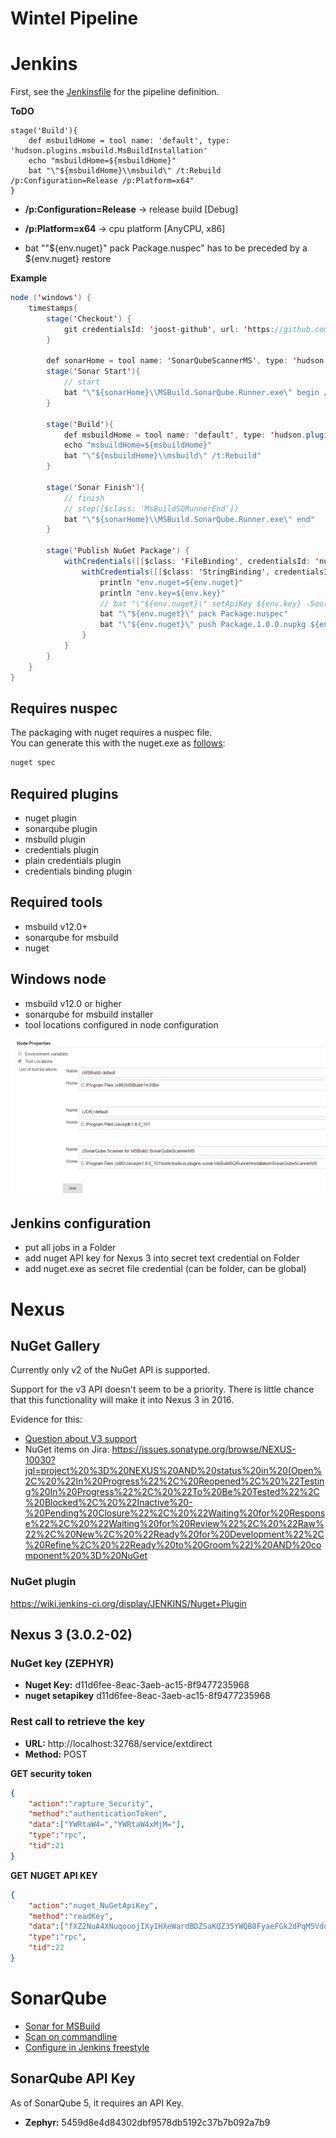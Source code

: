 # Wintel Pipeline

# Jenkins
First, see the [Jenkinsfile](Jenkinsfile) for the pipeline definition.

**ToDO**
```
stage('Build'){
    def msbuildHome = tool name: 'default', type: 'hudson.plugins.msbuild.MsBuildInstallation'
    echo "msbuildHome=${msbuildHome}"
    bat "\"${msbuildHome}\\msbuild\" /t:Rebuild /p:Configuration=Release /p:Platform=x64"
}
```
* **/p:Configuration=Release** -> release build [Debug]
* **/p:Platform=x64** -> cpu platform [AnyCPU, x86]

* bat "\"${env.nuget}\" pack Package.nuspec" has to be preceded by a ${env.nuget} restore


**Example**
```java
node ('windows') {
    timestamps{
        stage('Checkout') {
            git credentialsId: 'joost-github', url: 'https://github.com/joostvdg/c-sharp-example.git'
        }

        def sonarHome = tool name: 'SonarQubeScannerMS', type: 'hudson.plugins.sonar.MsBuildSQRunnerInstallation'
        stage('Sonar Start'){
            // start
            bat "\"${sonarHome}\\MSBuild.SonarQube.Runner.exe\" begin /key:ProjectKey /name:ProjectName /version:1.0"
        }

        stage('Build'){
            def msbuildHome = tool name: 'default', type: 'hudson.plugins.msbuild.MsBuildInstallation'
            echo "msbuildHome=${msbuildHome}"
            bat "\"${msbuildHome}\\msbuild\" /t:Rebuild"
        }

        stage('Sonar Finish'){
            // finish
            // step([$class: 'MsBuildSQRunnerEnd'])
            bat "\"${sonarHome}\\MSBuild.SonarQube.Runner.exe\" end"
        }

        stage('Publish NuGet Package') {
            withCredentials([[$class: 'FileBinding', credentialsId: 'nuget', variable: 'nuget']]) {
                withCredentials([[$class: 'StringBinding', credentialsId: 'nuget-api-key', variable: 'key']]) {
                    println "env.nuget=${env.nuget}"
                    println "env.key=${env.key}"
                    // bat "\"${env.nuget}\" setApiKey ${env.key} -Source http://localhost:32769/repository/nuget-hosted"
                    bat "\"${env.nuget}\" pack Package.nuspec"
                    bat "\"${env.nuget}\" push Package.1.0.0.nupkg ${env.key} -Source http://localhost:32769/repository/nuget-hosted"
                }
            }
        }
    }
}

```
## Requires nuspec
The packaging with nuget requires a nuspec file. <br>
You can generate this with the nuget.exe as [follows](https://docs.nuget.org/create/creating-and-publishing-a-package):
```bash
nuget spec
```

## Required plugins
* nuget plugin
* sonarqube plugin
* msbuild plugin
* credentials plugin
* plain credentials plugin
* credentials binding plugin

## Required tools
* msbuild v12.0+
* sonarqube for msbuild
* nuget

## Windows node
* msbuild v12.0 or higher
* sonarqube for msbuild installer
* tool locations configured in node configuration

![Slave configuration](docs/images/jenkins-windows-node-config.png)

## Jenkins configuration
* put all jobs in a Folder
* add nuget API key for Nexus 3 into secret text credential on Folder
* add nuget.exe as secret file credential (can be folder, can be global)

# Nexus

## NuGet Gallery
Currently only v2 of the NuGet API is supported.

Support for the v3 API doesn't seem to be a priority.
There is little chance that this functionality will make it into Nexus 3 in 2016.

Evidence for this:
* [Question about V3 support](https://issues.sonatype.org/browse/NEXUS-10159 )
* NuGet items on Jira: https://issues.sonatype.org/browse/NEXUS-10030?jql=project%20%3D%20NEXUS%20AND%20status%20in%20(Open%2C%20%22In%20Progress%22%2C%20Reopened%2C%20%22Testing%20In%20Progress%22%2C%20%22To%20Be%20Tested%22%2C%20Blocked%2C%20%22Inactive%20-%20Pending%20Closure%22%2C%20%22Waiting%20for%20Response%22%2C%20%22Waiting%20for%20Review%22%2C%20%22Raw%22%2C%20New%2C%20%22Ready%20for%20Development%22%2C%20Refine%2C%20%22Ready%20to%20Groom%22)%20AND%20component%20%3D%20NuGet

### NuGet plugin
https://wiki.jenkins-ci.org/display/JENKINS/Nuget+Plugin


## Nexus 3 (3.0.2-02)
### NuGet key (ZEPHYR)
* **Nuget Key:** d11d6fee-8eac-3aeb-ac15-8f9477235968
* **nuget setapikey** d11d6fee-8eac-3aeb-ac15-8f9477235968

### Rest call to retrieve the key
* **URL:** http://localhost:32768/service/extdirect
* **Method:** POST


**GET security token**
```json
{
    "action":"rapture_Security",
    "method":"authenticationToken",
    "data":["YWRtaW4=","YWRtaW4xMjM="],
    "type":"rpc",
    "tid":21
}
```

**GET NUGET API KEY**
```json
{
    "action":"nuget_NuGetApiKey",
    "method":"readKey",
    "data":["fXZ2NuA4XNuqooojIXy1HXeWardBDZSaKQZ35YWQB8FyaeFGk2dPqM5VddBIMZ1uTav1T1HySxKuWGPx+PdOk7JO"],
    "type":"rpc",
    "tid":22
}
```

# SonarQube
* [Sonar for MSBuild](http://docs.sonarqube.org/display/SCAN/Analyzing+with+SonarQube+Scanner+for+MSBuild)
* [Scan on commandline](http://docs.sonarqube.org/display/SCAN/From+the+Command+Line)
* [Configure in Jenkins freestyle](http://docs.sonarqube.org/display/SCAN/From+Jenkins)

## SonarQube API Key
As of SonarQube 5, it requires an API Key.
* **Zephyr:** 5459d8e4d84302dbf9578db5192c37b7b092a7b9
